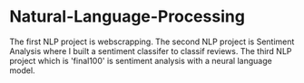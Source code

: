 # Natural-Language-Processing
The first NLP project is webscrapping.
The second NLP project is Sentiment Analysis where I built a sentiment classifer to classif reviews.
The third NLP project which is 'final100' is sentiment analysis with a neural language model.
